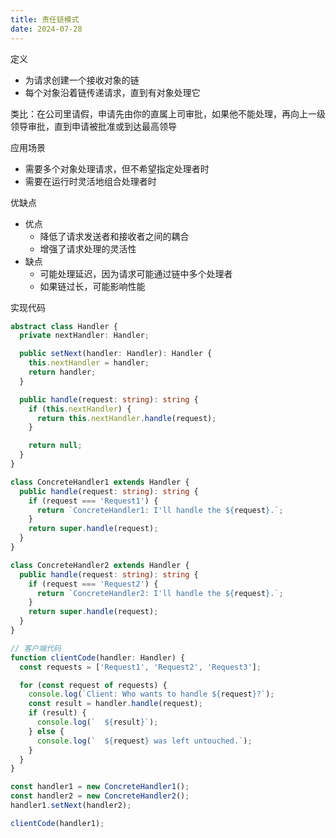 ```yaml
---
title: 责任链模式
date: 2024-07-28
---
```

定义

- 为请求创建一个接收对象的链
- 每个对象沿着链传递请求，直到有对象处理它

类比：在公司里请假，申请先由你的直属上司审批，如果他不能处理，再向上一级领导审批，直到申请被批准或到达最高领导

应用场景

- 需要多个对象处理请求，但不希望指定处理者时
- 需要在运行时灵活地组合处理者时

优缺点

- 优点
    - 降低了请求发送者和接收者之间的耦合
    - 增强了请求处理的灵活性
- 缺点
    - 可能处理延迟，因为请求可能通过链中多个处理者
    - 如果链过长，可能影响性能

实现代码

```ts
abstract class Handler {
  private nextHandler: Handler;

  public setNext(handler: Handler): Handler {
    this.nextHandler = handler;
    return handler;
  }

  public handle(request: string): string {
    if (this.nextHandler) {
      return this.nextHandler.handle(request);
    }

    return null;
  }
}

class ConcreteHandler1 extends Handler {
  public handle(request: string): string {
    if (request === 'Request1') {
      return `ConcreteHandler1: I'll handle the ${request}.`;
    }
    return super.handle(request);
  }
}

class ConcreteHandler2 extends Handler {
  public handle(request: string): string {
    if (request === 'Request2') {
      return `ConcreteHandler2: I'll handle the ${request}.`;
    }
    return super.handle(request);
  }
}

// 客户端代码
function clientCode(handler: Handler) {
  const requests = ['Request1', 'Request2', 'Request3'];

  for (const request of requests) {
    console.log(`Client: Who wants to handle ${request}?`);
    const result = handler.handle(request);
    if (result) {
      console.log(`  ${result}`);
    } else {
      console.log(`  ${request} was left untouched.`);
    }
  }
}

const handler1 = new ConcreteHandler1();
const handler2 = new ConcreteHandler2();
handler1.setNext(handler2);

clientCode(handler1);
```
